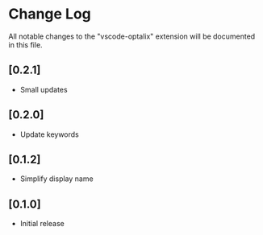 # Change Log

All notable changes to the "vscode-optalix" extension will be documented in this file.

## [0.2.1]
- Small updates

## [0.2.0]
- Update keywords

## [0.1.2]
- Simplify display name

## [0.1.0]
- Initial release